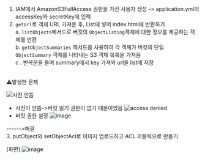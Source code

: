 1. IAM에서 AmazonS3FullAccess 권한을 가진 사용자 생성 -> application.yml의 accessKey와 secretKey에 입력<br>
2. ```getUrl```로 객체 URL 가져온 후, List<String>에 넣어 index.html에 반환하기<br>
   a. ```listObjects```메서드로 버킷의 ```ObjectListing```객체에 대한 정보를 제공하는 객체를 반환<br>
   b. ```getObjectSummaries``` 메서드를 사용하여 각 객체가 버킷의 단일 ```ObjectSummary``` 객체를 나타내는 S3 객체 목록을 가져옴<br>
   c . 반복문을 돌며 summary에서 key 가져와 url을 list에 저장<br>
<br>
⚠️발생한 문제

![사진 안뜸](https://github.com/GDSC-Ewha-5th/GDSC-Server-5th/assets/63919973/0191904f-9bb4-4e96-97c3-51ba5a0cc96b)
- 사진이 안뜸->버킷 읽기 권한이 없기 때문이었음
  ![access denied](https://github.com/GDSC-Ewha-5th/GDSC-Server-5th/assets/63919973/eb333e7d-5f10-46d3-94b4-8b128a0af747)
- 버킷 권한 설정
  ![image](https://github.com/GDSC-Ewha-5th/GDSC-Server-5th/assets/63919973/9abcb391-b84c-4880-b698-a75374f8b235)

------>해결<br>
3. putObject와 setObjectAcl로 이미지 업로드하고 ACL 퍼블릭으로 만들기

[화면]
![image](https://github.com/GDSC-Ewha-5th/GDSC-Server-5th/assets/63919973/062ed883-ecde-4f1c-9d98-e014b7eb3dca)

